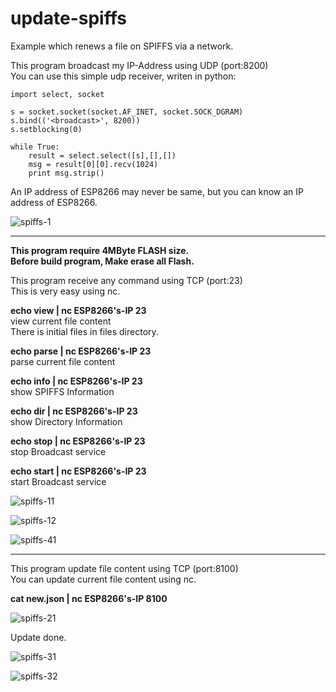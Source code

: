# update-spiffs

Example which renews a file on SPIFFS via a network.   

This program broadcast my IP-Address using UDP (port:8200)   
You can use this simple udp receiver, writen in python:   

	import select, socket

	s = socket.socket(socket.AF_INET, socket.SOCK_DGRAM)
	s.bind(('<broadcast>', 8200))
	s.setblocking(0)

	while True:
	    result = select.select([s],[],[])
	    msg = result[0][0].recv(1024)
	    print msg.strip()

An IP address of ESP8266 may never be same, but you can know an IP address of ESP8266.   

![spiffs-1](https://user-images.githubusercontent.com/6020549/52171728-4c051780-27a5-11e9-81ad-b5adda456ca1.jpg)

---

__This program require 4MByte FLASH size.__   
__Before build program, Make erase all Flash.__   

This program receive any command using TCP (port:23)   
This is very easy using nc.   

**echo view | nc ESP8266's-IP 23**   
view current file content   
There is initial files in files directory.   

**echo parse | nc ESP8266's-IP 23**   
parse current file content   

**echo info | nc ESP8266's-IP 23**   
show SPIFFS Information   

**echo dir | nc ESP8266's-IP 23**   
show Directory Information   

**echo stop | nc ESP8266's-IP 23**   
stop Broadcast service   

**echo start | nc ESP8266's-IP 23**   
start Broadcast service

![spiffs-11](https://user-images.githubusercontent.com/6020549/52176511-49331280-27f7-11e9-84fd-ab58948bb822.jpg)

![spiffs-12](https://user-images.githubusercontent.com/6020549/52176513-4df7c680-27f7-11e9-85af-f994ed04960c.jpg)

![spiffs-41](https://user-images.githubusercontent.com/6020549/52176526-62d45a00-27f7-11e9-9ff9-9b605372047b.jpg)

---


This program update file content using TCP (port:8100)   
You can update current file content using nc.   

**cat new.json | nc ESP8266's-IP 8100**   

![spiffs-21](https://user-images.githubusercontent.com/6020549/52176534-71227600-27f7-11e9-9a33-af788b03a003.jpg)

Update done.   

![spiffs-31](https://user-images.githubusercontent.com/6020549/52176541-7da6ce80-27f7-11e9-8cb8-f142b4c089de.jpg)

![spiffs-32](https://user-images.githubusercontent.com/6020549/52176544-826b8280-27f7-11e9-8f70-a8a78d0691d8.jpg)


